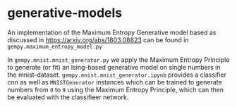 # generative-models

An implementation of the Maximum Entropy Generative model based as discussed in https://arxiv.org/abs/1803.08823 can be found in `gempy.maximum_entropy_model.py`

In `gempy.mnist.mnist_generator.py` we apply the Maximum Entropy Principle to generate (or fit) an Ising-based generative model on single numbers in the mnist-dataset. `gempy.mnist.mnist_generator.ipynb` provides a classifier cnn as well as `MNISTGenerator` instances which can be trained to generate numbers from `0` to `9` using the Maximum Entropy Principle, which can then be evaluated with the classifieer network.

